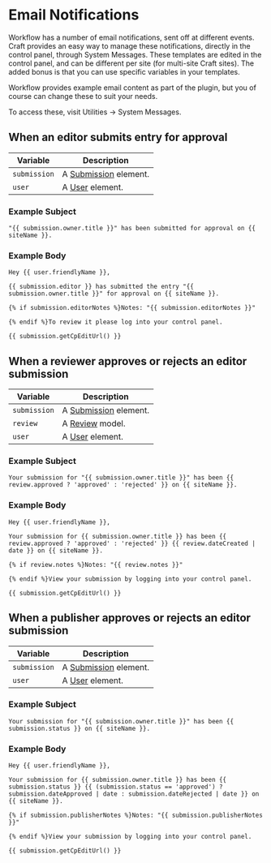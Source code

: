# Email Notifications
Workflow has a number of email notifications, sent off at different events. Craft provides an easy way to manage these notifications, directly in the control panel, through System Messages. These templates are edited in the control panel, and can be different per site (for multi-site Craft sites). The added bonus is that you can use specific variables in your templates.

Workflow provides example email content as part of the plugin, but you of course can change these to suit your needs.

To access these, visit Utilities → System Messages.

## When an editor submits entry for approval

Variable | Description
--- | ---
`submission` | A [Submission](docs:developers/submission) element.
`user` | A [User](https://docs.craftcms.com/api/v4/craft-elements-user.html) element.

### Example Subject

```twig
"{{ submission.owner.title }}" has been submitted for approval on {{ siteName }}.
```

### Example Body

```twig
Hey {{ user.friendlyName }},

{{ submission.editor }} has submitted the entry "{{ submission.owner.title }}" for approval on {{ siteName }}.

{% if submission.editorNotes %}Notes: "{{ submission.editorNotes }}"

{% endif %}To review it please log into your control panel.

{{ submission.getCpEditUrl() }}
```

## When a reviewer approves or rejects an editor submission

Variable | Description
--- | ---
`submission` | A [Submission](docs:developers/submission) element.
`review` | A [Review](docs:developers/review) model.
`user` | A [User](https://docs.craftcms.com/api/v4/craft-elements-user.html) element.

### Example Subject

```twig
Your submission for "{{ submission.owner.title }}" has been {{ review.approved ? 'approved' : 'rejected' }} on {{ siteName }}.
```

### Example Body

```twig
Hey {{ user.friendlyName }},

Your submission for {{ submission.owner.title }} has been {{ review.approved ? 'approved' : 'rejected' }} {{ review.dateCreated | date }} on {{ siteName }}.

{% if review.notes %}Notes: "{{ review.notes }}"

{% endif %}View your submission by logging into your control panel.

{{ submission.getCpEditUrl() }}
```

## When a publisher approves or rejects an editor submission

Variable | Description
--- | ---
`submission` | A [Submission](docs:developers/submission) element.
`user` | A [User](https://docs.craftcms.com/api/v4/craft-elements-user.html) element.

### Example Subject

```twig
Your submission for "{{ submission.owner.title }}" has been {{ submission.status }} on {{ siteName }}.
```

### Example Body

```twig
Hey {{ user.friendlyName }},

Your submission for {{ submission.owner.title }} has been {{ submission.status }} {{ (submission.status == 'approved') ? submission.dateApproved | date : submission.dateRejected | date }} on {{ siteName }}.

{% if submission.publisherNotes %}Notes: "{{ submission.publisherNotes }}"

{% endif %}View your submission by logging into your control panel.

{{ submission.getCpEditUrl() }}
```
